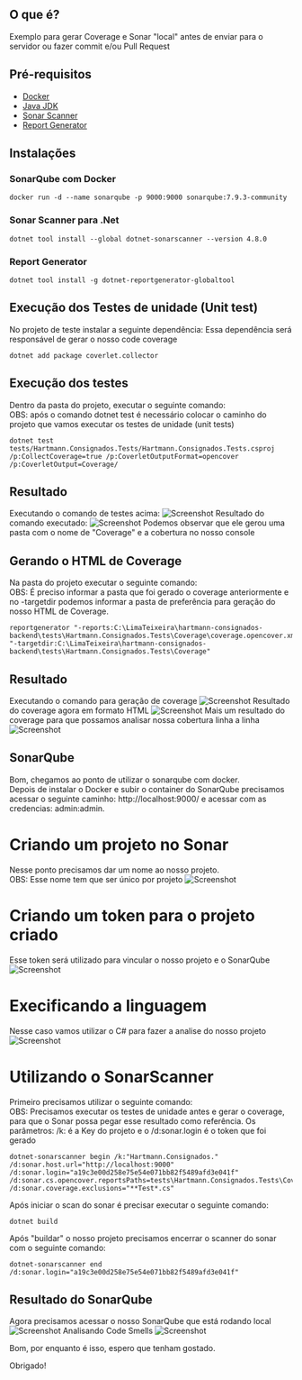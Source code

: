 ## O que é?
Exemplo para gerar Coverage e Sonar "local" antes de enviar para o servidor ou fazer commit e/ou Pull Request

## Pré-requisitos
- [Docker](https://www.docker.com/products/docker-desktop)
- [Java JDK](https://www.oracle.com/java/technologies/javase-jdk11-downloads.html)
- [Sonar Scanner](https://www.nuget.org/packages/dotnet-sonarscanner/4.8.0)
- [Report Generator](https://github.com/danielpalme/ReportGenerator)

## Instalações 

### SonarQube com Docker
```
docker run -d --name sonarqube -p 9000:9000 sonarqube:7.9.3-community
```

### Sonar Scanner para .Net 
```
dotnet tool install --global dotnet-sonarscanner --version 4.8.0
```

### Report Generator
```
dotnet tool install -g dotnet-reportgenerator-globaltool
```

## Execução dos Testes de unidade (Unit test)
No projeto de teste instalar a seguinte dependência: 
Essa dependência será responsável de gerar o nosso code coverage
```
dotnet add package coverlet.collector
```

## Execução dos testes 
Dentro da pasta do projeto, executar o seguinte comando: <br>
OBS: após o comando dotnet test é necessário colocar o caminho do projeto que vamos executar os testes de unidade (unit tests)
```
dotnet test tests/Hartmann.Consignados.Tests/Hartmann.Consignados.Tests.csproj /p:CollectCoverage=true /p:CoverletOutputFormat=opencover /p:CoverletOutput=Coverage/ 
```

## Resultado
Executando o comando de testes acima:
![Screenshot](/images/01-ComandoTestes.png)
Resultado do comando executado:
![Screenshot](/images/02-ResultadoTestes.png)
Podemos observar que ele gerou uma pasta com o nome de "Coverage" e a cobertura no nosso console

## Gerando o HTML de Coverage
Na pasta do projeto executar o seguinte comando:<br>
OBS: É preciso informar a pasta que foi gerado o coverage anteriormente e no -targetdir podemos informar a pasta de preferência para geração do nosso HTML de Coverage.
```
reportgenerator "-reports:C:\LimaTeixeira\hartmann-consignados-backend\tests\Hartmann.Consignados.Tests\Coverage\coverage.opencover.xml" "-targetdir:C:\LimaTeixeira\hartmann-consignados-backend\tests\Hartmann.Consignados.Tests\Coverage"
```

## Resultado
Executando o comando para geração de coverage
![Screenshot](/images/03-ComandoCoverage.png)
Resultado do coverage agora em formato HTML
![Screenshot](/images/04-HTML-Coverage.png)
Mais um resultado do coverage para que possamos analisar nossa cobertura linha a linha
![Screenshot](/images/05-HTML-Coverage%20(2).png)

## SonarQube
Bom, chegamos ao ponto de utilizar o sonarqube com docker. <br>
Depois de instalar o Docker e subir o container do SonarQube precisamos acessar o seguinte caminho: http://localhost:9000/ e acessar com as credencias: admin:admin.

# Criando um projeto no Sonar
Nesse ponto precisamos dar um nome ao nosso projeto. <br>
OBS: Esse nome tem que ser único por projeto
![Screenshot](images/06-CriandoNovoProjeto-SonarQube.png)
# Criando um token para o projeto criado
Esse token será utilizado para vincular o nosso projeto e o SonarQube
![Screenshot](images/06-CriandoNovoToken-SonarQube.png)
# Execificando a linguagem
Nesse caso vamos utilizar o C# para fazer a analise do nosso projeto
![Screenshot](images/07-ExecificandoALinguagemUtilizada.png)
# Utilizando o SonarScanner
Primeiro precisamos utilizar o seguinte comando:<br>
OBS: Precisamos executar os testes de unidade antes e gerar o coverage, para que o Sonar possa pegar esse resultado como referência.
Os parâmetros: /k: é a Key do projeto e o /d:sonar.login é o token que foi gerado
```
dotnet-sonarscanner begin /k:"Hartmann.Consignados." /d:sonar.host.url="http://localhost:9000" /d:sonar.login="a19c3e00d258e75e54e071bb82f5489afd3e041f" /d:sonar.cs.opencover.reportsPaths=tests\Hartmann.Consignados.Tests\Coverage\coverage.opencover.xml /d:sonar.coverage.exclusions="**Test*.cs"
```
Após iniciar o scan do sonar é precisar executar o seguinte comando:
```
dotnet build
```
Após "buildar" o nosso projeto precisamos encerrar o scanner do sonar com o seguinte comando:
```
dotnet-sonarscanner end /d:sonar.login="a19c3e00d258e75e54e071bb82f5489afd3e041f"
```
## Resultado do SonarQube
Agora precisamos acessar o nosso SonarQube que está rodando local
![Screenshot](images/08-ResultadoSonarQube.png)
Analisando Code Smells
![Screenshot](images/09-CodeSmell(DébitosTecnicos).png)

Bom, por enquanto é isso, espero que tenham gostado.

Obrigado!
